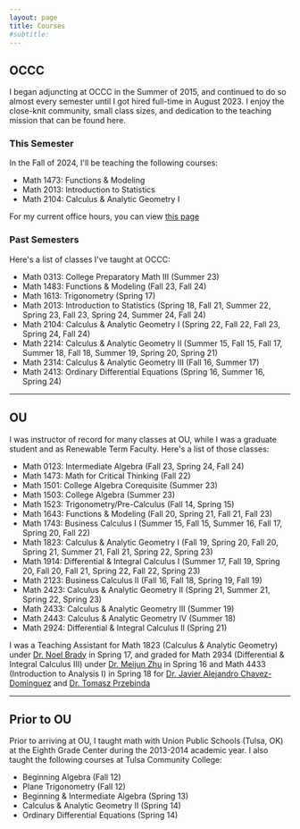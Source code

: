 ```yaml
---
layout: page
title: Courses
#subtitle: 
---
```


## OCCC
I began adjuncting at OCCC in the Summer of 2015, and continued to do so almost every semester until I got hired full-time in August 2023. I enjoy the close-knit community, small class sizes, and dedication to the teaching mission that can be found here.

### This Semester

In the Fall of 2024, I'll be teaching the following courses:
- Math 1473: Functions & Modeling
- Math 2013: Introduction to Statistics
- Math 2104: Calculus & Analytic Geometry I

For my current office hours, you can view [this page](https://cg2wilson.github.io/officehours)


### Past Semesters

Here's a list of classes I've taught at OCCC:
- Math 0313: College Preparatory Math III (Summer 23)
- Math 1483: Functions & Modeling (Fall 23, Fall 24)
- Math 1613: Trigonometry (Spring 17)
- Math 2013: Introduction to Statistics (Spring 18, Fall 21, Summer 22, Spring 23, Fall 23, Spring 24, Summer 24, Fall 24)
- Math 2104: Calculus & Analytic Geometry I (Spring 22, Fall 22, Fall 23, Spring 24, Fall 24)
- Math 2214: Calculus & Analytic Geometry II (Summer 15, Fall 15, Fall 17, Summer 18, Fall 18, Summer 19, Spring 20, Spring 21)
- Math 2314: Calculus & Analytic Geometry III (Fall 16, Summer 17)
- Math 2413: Ordinary Differential Equations (Spring 16, Summer 16, Spring 24)

---

## OU
I was instructor of record for many classes at OU, while I was a graduate student and as Renewable Term Faculty. Here's a list of those classes:
- Math 0123: Intermediate Algebra (Fall 23, Spring 24, Fall 24)
- Math 1473: Math for Critical Thinking (Fall 22)
- Math 1501: College Algebra Corequisite (Summer 23)
- Math 1503: College Algebra (Summer 23)
- Math 1523: Trigonometry/Pre-Calculus (Fall 14, Spring 15)
- Math 1643: Functions & Modeling (Fall 20, Spring 21, Fall 21, Fall 23)
- Math 1743: Business Calculus I (Summer 15, Fall 15, Summer 16, Fall 17, Spring 20, Fall 22)
- Math 1823: Calculus & Analytic Geometry I (Fall 19, Spring 20, Fall 20, Spring 21, Summer 21, Fall 21, Spring 22, Spring 23)
- Math 1914: Differential & Integral Calculus I (Summer 17, Fall 19, Spring 20, Fall 20, Fall 21, Spring 22, Fall 22, Spring 23)
- Math 2123: Business Calculus II (Fall 16, Fall 18, Spring 19, Fall 19)
- Math 2423: Calculus & Analytic Geometry II (Spring 21, Summer 21, Spring 22, Spring 23)
- Math 2433: Calculus & Analytic Geometry III (Summer 19)
- Math 2443: Calculus & Analytic Geometry IV (Summer 18)
- Math 2924: Differential & Integral Calculus II (Spring 21)

I was a Teaching Assistant for Math 1823 (Calculus & Analytic Geometry) under [Dr. Noel Brady](http://www2.math.ou.edu/~nbrady/) in Spring 17, and graded for Math 2934 (Differential & Integral Calculus III) under [Dr. Meijun Zhu](http://www2.math.ou.edu/~mzhu/) in Spring 16 and Math 4433 (Introduction to Analysis I) in Spring 18 for [Dr. Javier Alejandro Chavez-Dominguez](http://jachavezd.oucreate.com/) and [Dr. Tomasz Przebinda](http://crystal.ou.edu/~tprzebin/)

---

## Prior to OU

Prior to arriving at OU, I taught math with Union Public Schools (Tulsa, OK) at the Eighth Grade Center during the 2013-2014 academic year. I also taught the following courses at Tulsa Community College:
- Beginning Algebra (Fall 12)
- Plane Trigonometry (Fall 12)
- Beginning & Intermediate Algebra (Spring 13)
- Calculus & Analytic Geometry II (Spring 14)
- Ordinary Differential Equations (Spring 14)

